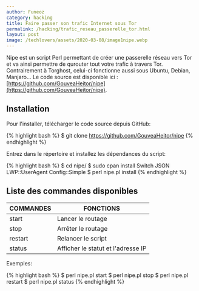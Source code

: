 ```yaml
---
author: Funeoz
category: hacking
title: Faire passer son trafic Internet sous Tor
permalink: /hacking/trafic_reseau_passerelle_tor.html
layout: post
image: /techlovers/assets/2020-03-08/image1nipe.webp
---
```


Nipe est un script Perl permettant de créer une passerelle réseau vers Tor et va ainsi permettre de qurouter tout votre trafic à travers Tor.
Contrairement à Torghost, celui-ci fonctionne aussi sous Ubuntu, Debian, Manjaro... Le code source est disponible ici : [https://github.com/GouveaHeitor/nipe](https://github.com/GouveaHeitor/nipe).

## Installation

Pour l'installer, télécharger le code source depuis GitHub:

{% highlight bash %}
$ git clone https://github.com/GouveaHeitor/nipe
{% endhighlight %}

Entrez dans le répertoire et installez les dépendances du script:

{% highlight bash %}
$ cd nipe/
$ sudo cpan install Switch JSON LWP::UserAgent Config::Simple
$ perl nipe.pl install
{% endhighlight %}

## Liste des commandes disponibles


| COMMANDES | FONCTIONS |
|-----------|-----------|
| start     | Lancer le routage |
| stop      | Arrêter le routage |
| restart   | Relancer le script |
| status    | Afficher le statut et l'adresse IP |

Exemples:

{% highlight bash %}
$ perl nipe.pl start
$ perl nipe.pl stop
$ perl nipe.pl restart
$ perl nipe.pl status
{% endhighlight %}